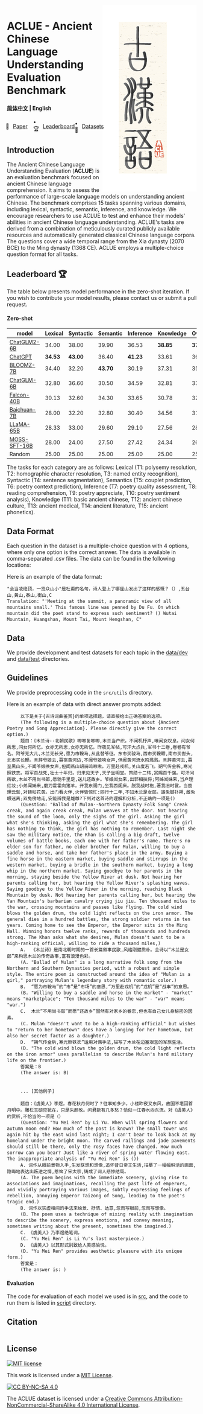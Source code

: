 <img src="fig/ACLUE.png" align="right" width="250" />

# ACLUE - Ancient Chinese Language Understanding Evaluation Benchmark

<h4 align="left">
    <p>
        <a href="README.md">简体中文</a> |
        <b>English</b> 
    <p>
</h4>

<p align="left" style="display: flex; flex-direction: row; justify-content: center; align-items: center">
📄 <a href="https://" target="_blank" style="margin-right: 15px; margin-left: 10px">Paper</a> • 
🏆 <a href="#Leaderboard" target="_blank"  style="margin-left: 10px">Leaderboard</a> •
🤗 <a href="https://huggingface.co/datasets/tyouisen/aclue" target="_blank" style="margin-left: 10px">Datasets</a> 
</p>

## Introduction

The Ancient Chinese Language Understanding Evaluation (**ACLUE**) is an evaluation benchmark focused on ancient Chinese language comprehension. It aims to assess the performance of large-scale language models on understanding ancient Chinese. The benchmark comprises 15 tasks spanning various domains, including lexical, syntactic, semantic, inference, and knowledge. We encourage researchers to use ACLUE to test and enhance their models' abilities in ancient Chinese language understanding.
ACLUE's tasks are derived from a combination of meticulously curated publicly available resources and automatically generated classical Chinese language corpora. The questions cover a wide temporal range from the Xia dynasty (2070 BCE) to the Ming dynasty (1368 CE). ACLUE employs a multiple-choice question format for all tasks.

## Leaderboard 🏆

The table below presents model performance in the zero-shot iteration. If you wish to contribute your model results, please contact us or submit a pull request.

#### Zero-shot
| model     | Lexical | Syntactic | Semantic | Inference | Knowledge | Overall |
|-----------|---------|-----------|----------|-----------|-----------|---------|
| [ChatGLM2-6B](https://huggingface.co/tiiuae/falcon-40b)   |   34.00   |   38.00   |   39.90   |   36.53   | **38.85** | **37.34** |
| [ChatGPT](https://openai.com/chatgpt)                     | **34.53** | **43.00** |   36.40   | **41.23** |   33.61   |   36.82   |
| [BLOOMZ-7B](https://github.com/bigscience-workshop/xmtf)  |   34.40   |   32.20   | **43.70** |   30.19   |   37.31   |   35.34   |
| [ChatGLM-6B](https://github.com/THUDM/GLM-130B)           |   32.80   |   36.60   |   30.50   |   34.59   |   32.81   |   33.23   |
| [Falcon-40B](https://huggingface.co/tiiuae/falcon-40b)    |   30.13   |   32.60   |   34.30   |   33.65   |   30.78   |   32.00   |
| [Baichuan-7B](https://github.com/baichuan-inc/baichuan-7B)|   28.00   |   32.20   |   32.80   |   30.40   |   34.56   |   31.75   |
| [LLaMA-65B](https://github.com/facebookresearch/llama)    |   28.33   |   33.00   |   29.60   |   29.10   |   27.56   |   28.76   |
| [MOSS-SFT-16B](https://github.com/OpenLMLab/MOSS)         |   28.00   |   24.00   |   27.50   |   27.42   |   24.34   |   26.29   |
| Random                                                    |   25.00   |   25.00   |   25.00   |   25.00   |   25.00   |   25.00   | 

The tasks for each category are as follows:
Lexical (T1: polysemy resolution, T2: homographic character resolution, T3: named entity recognition), Syntactic (T4: sentence segmentation), Semantics (T5: couplet prediction, T6: poetry context prediction), Inference (T7: poetry quality assessment, T8: reading comprehension, T9: poetry appreciate, T10: poetry sentiment analysis), Knowledge (T11: basic ancient chinese, T12: ancient chinese culture, T13: ancient medical, T14: ancient literature, T15: ancient phonetics).

## Data Format
Each question in the dataset is a multiple-choice question with 4 options, where only one option is the correct answer. The data is available in comma-separated .csv files. The data can be found in the following locations:

Here is an example of the data format:
```
"会当凌绝顶，一览众山小"是杜甫的名句，诗人登上了哪座山发出了这样的感慨？（）,五台山,黄山,泰山,衡山,C
Translation: "'Meeting at the summit, a panoramic view of all mountains small.' This famous line was penned by Du Fu. On which mountain did the poet stand to express such sentiment? () Wutai Mountain, Huangshan, Mount Tai, Mount Hengshan, C"
```

## Data
We provide development and test datasets for each topic in the [data/dev](data/dev) and [data/test](data/test) directories.

## Guidelines
We provide preprocessing code in the `src/utils` directory.

Here is an example of data with direct answer prompts added:
```
     以下是关于{古诗词曲鉴赏}的单项选择题，请直接给出正确答案的选项。
     (The following is a multiple-choice question about {Ancient Poetry and Song Appreciation}. Please directly give the correct option.)
     题目：《木兰诗--北朝民歌》唧唧复唧唧,木兰当户织。不闻机杼声,唯闻女叹息。问女何所思,问女何所忆。女亦无所思,女亦无所忆。昨夜见军帖,可汗大点兵,军书十二卷,卷卷有爷名。阿爷无大儿,木兰无长兄,愿为市鞍马,从此替爷征。东市买骏马,西市买鞍鞯,南市买辔头,北市买长鞭。旦辞爷娘去,暮宿黄河边,不闻爷娘唤女声,但闻黄河流水鸣溅溅。旦辞黄河去,暮至黑山头,不闻爷娘唤女声,但闻燕山胡骑鸣啾啾。万里赴戎机,关山度若飞。朔气传金柝,寒光照铁衣。将军百战死,壮士十年归。归来见天子,天子坐明堂。策勋十二转,赏赐百千强。可汗问所欲,木兰不用尚书郎,愿驰千里足,送儿还故乡。爷娘闻女来,出郭相扶将;阿姊闻妹来,当户理红妆;小弟闻姊来,磨刀霍霍向猪羊。开我东阁门,坐我西阁床。脱我战时袍,著我旧时裳。当窗理云鬓,对镜帖花黄。出门看火伴,火伴皆惊忙:同行十二年,不知木兰是女郎。雄兔脚扑朔,雌兔眼迷离;双兔傍地走,安能辨我是雄雌?下列对这首诗的理解和分析,不正确的一项是()
     (Question: "Ballad of Mulan--Northern Dynasty Folk Song" Creak creak, and again creak creak, Mulan weaves at the door. Not hearing the sound of the loom, only the sighs of the girl. Asking the girl what she's thinking, asking the girl what she's remembering. The girl has nothing to think, the girl has nothing to remember. Last night she saw the military notice, the Khan is calling a big draft, twelve volumes of battle books, each one with her father's name. There's no elder son for father, no elder brother for Mulan, willing to buy a saddle and horse, and take her father's place in the army. Buying a fine horse in the eastern market, buying saddle and stirrups in the western market, buying a bridle in the southern market, buying a long whip in the northern market. Saying goodbye to her parents in the morning, staying beside the Yellow River at dusk. Not hearing her parents calling her, but hearing the Yellow River's splashing waves. Saying goodbye to the Yellow River in the morning, reaching Black Mountain by dusk. Not hearing her parents calling her, but hearing the Yan Mountain's barbarian cavalry crying jiu jiu. Ten thousand miles to the war, crossing mountains and passes like flying. The cold wind blows the golden drum, the cold light reflects on the iron armor. The general dies in a hundred battles, the strong soldier returns in ten years. Coming home to see the Emperor, the Emperor sits in the Ming Hall. Winning honors twelve ranks, rewards of thousands and hundreds strong. The Khan asks what she desires, Mulan doesn't want to be a high-ranking official, willing to ride a thousand miles,)
     A.  《木兰诗》是南北朝时期的一首长篇叙事民歌,风格刚健质朴。全诗以“木兰是女郎”来构思木兰的传奇故事,富有浪漫色彩。
     (A. "Ballad of Mulan" is a long narrative folk song from the Northern and Southern Dynasties period, with a robust and simple style. The entire poem is constructed around the idea of "Mulan is a girl," portraying Mulan's legendary story with romantic color.)
     B.  “愿为市鞍马”的“市”是“市场”的意思,“万里赴戎机”的“戎机”是“战事”的意思。
     (B. "Willing to buy a saddle and horse in the market" - "market" means "marketplace"; "Ten thousand miles to the war" - "war" means "war.")
     C.  木兰“不用尚书郎”而愿“还故乡”固然有对家乡的眷恋,但也有自己女儿身秘密的因素。
     (C. Mulan "doesn't want to be a high-ranking official" but wishes to "return to her hometown" does have a longing for her hometown, but also her secret factor as a daughter.)
     D.  “朔气传金柝,寒光照铁衣”运用对偶手法,描写了木兰在边塞艰苦的军旅生活。
     (D. "The cold wind blows the golden drum, the cold light reflects on the iron armor" uses parallelism to describe Mulan's hard military life on the frontier.)
     答案是：B
     (The answer is: B)


     ... [其他例子]

     题目：《虞美人》李煜。春花秋月何时了？往事知多少。小楼昨夜又东风，故国不堪回首月明中。雕栏玉砌应犹在，只是朱颜改。问君能有几多愁？恰似一江春水向东流。对《虞美人》的赏析,不恰当的一项是（）
     (Question: "Yu Mei Ren" by Li Yu. When will spring flowers and autumn moon end? How much of the past is known? The small tower was again hit by the east wind last night; I can't bear to look back at my homeland under the bright moon. The carved railings and jade pavements should still be there, only the rosy faces have changed. How much sorrow can you bear? Just like a river of spring water flowing east. The inappropriate analysis of "Yu Mei Ren" is ())
     A. 词作从眼前景物入手,生发联想和想像,追怀昔日帝王生活,描摹了一幅幅鲜活的画面,隐晦地表达出叛逆之情,惹恼了宋太宗,铸成了词人悲惨结局。
     (A. The poem begins with the immediate scenery, giving rise to associations and imaginations, recalling the past life of emperors, and vividly portraying various images, subtly expressing feelings of rebellion, annoying Emperor Taizong of Song, leading to the poet's tragic end.)
     B. 词作以实虚相间的手法来绘景、抒情、达意,忽而写眼前,忽而写想像。
     (B. The poem uses a technique of mixing reality with imagination to describe the scenery, express emotions, and convey meaning, sometimes writing about the present, sometimes the imagined.)
     C. 《虞美人》乃李煜绝笔词。
     (C. "Yu Mei Ren" is Li Yu's last masterpiece.)
     D. 《虞美人》以其形式别致给人美感愉悦。
     (D. "Yu Mei Ren" provides aesthetic pleasure with its unique form.)
     答案是：
     (The answer is: )
 ```
#### Evaluation
The code for evaluation of each model we used is in [src](src), and the code to run them is listed in [script](script) directory.

## Citation
```
```
## License
[![MIT license](https://img.shields.io/badge/License-MIT-blue.svg)](https://lbesson.mit-license.org/)

This work is licensed under a [MIT License](https://lbesson.mit-license.org/).

[![CC BY-NC-SA 4.0](https://img.shields.io/badge/License-CC%20BY--NC--SA%204.0-lightgrey.svg)](http://creativecommons.org/licenses/by-nc-sa/4.0/)

The ACLUE dataset is licensed under a
[Creative Commons Attribution-NonCommercial-ShareAlike 4.0 International License](http://creativecommons.org/licenses/by-nc-sa/4.0/).
